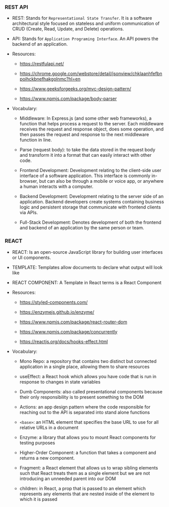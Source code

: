 ### REST API

* REST: Stands for `Representational State Transfer`. It is a software architectural style focused on stateless and uniform communication of CRUD (Create, Read, Update, and Delete) operations. 

* API: Stands for `Application Programing Interface`. An API powers the backend of an application.

* Resources: 
    - https://restfulapi.net/

    - https://chrome.google.com/webstore/detail/jsonview/chklaanhfefbnpoihckbnefhakgolnmc?hl=en

    - https://www.geeksforgeeks.org/mvc-design-pattern/

    - https://www.npmjs.com/package/body-parser

* Vocabulary:
    - Middleware: In Express.js (and some other web frameworks), a function that helps process a request to the server. Each middleware receives the request and response object, does some operation, and then passes the request and response to the next middleware function in line.

    - Parse (request body): to take the data stored in the request body and transform it into a format that can easily interact with other code.

    - Frontend Development: Development relating to the client-side user interface of a software application. This interface is commonly in-browser, but can also be through a mobile or voice app, or anywhere a human interacts with a computer.

    - Backend Development: Development relating to the server side of an application. 
    Backend developers create systems containing business logic and persistent storage that communicate with frontend clients via APIs.

    - Full-Stack Development: Denotes development of both the frontend and backend of an application by the same person or team.


### REACT
* REACT: Is an open-source JavaScript library for building user interfaces or UI components.

* TEMPLATE: Templates allow documents to declare what output will look like

* REACT COMPONENT: A Template in React terms is a React Component


* Resources:
    - https://styled-components.com/

    - https://enzymejs.github.io/enzyme/

    - https://www.npmjs.com/package/react-router-dom

    - https://www.npmjs.com/package/concurrently

    - https://reactjs.org/docs/hooks-effect.html


* Vocabulary: 
    - Mono Repo: a repository that contains two distinct but connected application in a single place, allowing them to share resources

    - useEffect: a React hook which allows you have code that is run in response to changes in state variables
    
    - Dumb Components: also called presentational components because their only responsibility is to present something to the DOM

    - Actions: an app design pattern where the code responsible for reaching out to the API is separated into stand alone functions

    - `<base>`: an HTML element that specifies the base URL to use for all relative URLs in a document

    - Enzyme: a library that allows you to mount React components for testing purposes

    - Higher-Order Component: a function that takes a component and returns a new component.

    - Fragment: a React element that allows us to wrap sibling elements such that React treats them as a single element but we are not introducing an unneeded parent into our DOM

    - children: in React, a prop that is passed to an element which represents any elements that are nested inside of the element to which it is passed
